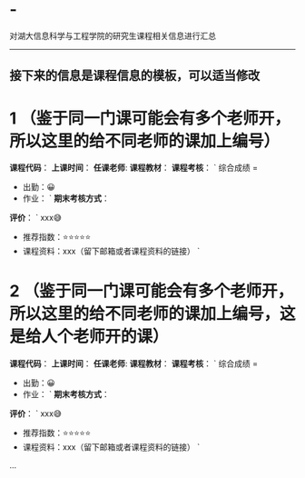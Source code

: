 # -
对湖大信息科学与工程学院的研究生课程相关信息进行汇总


---
接下来的信息是课程信息的模板，可以适当修改
---

# 1  （鉴于同一门课可能会有多个老师开，所以这里的给不同老师的课加上编号）
**课程代码**：
**上课时间**：
**任课老师**: 
**课程教材**：
**课程考核**：
`
综合成绩 = 
- 出勤：😀
- 作业：
`
**期末考核方式**：

**评价**：
`
xxx😅
- 推荐指数：⭐⭐⭐⭐⭐
- 课程资料：xxx（留下邮箱或者课程资料的链接）
`

# 2  （鉴于同一门课可能会有多个老师开，所以这里的给不同老师的课加上编号，这是给人个老师开的课）
**课程代码**：
**上课时间**：
**任课老师**: 
**课程教材**：
**课程考核**：
`
综合成绩 = 
- 出勤：😀
- 作业：
`
**期末考核方式**：

**评价**：
`
xxx😅
- 推荐指数：⭐⭐⭐⭐⭐
- 课程资料：xxx（留下邮箱或者课程资料的链接）
`


...
